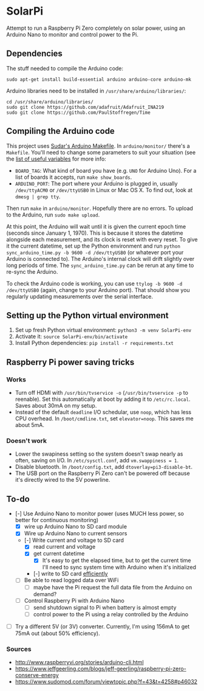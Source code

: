 # SolarPi

Attempt to run a Raspberry Pi Zero completely on solar power, using an Arduino Nano to monitor and control power to the Pi.

## Dependencies

The stuff needed to compile the Arduino code:

`sudo apt-get install build-essential arduino arduino-core arduino-mk`

Arduino libraries need to be installed in `/usr/share/arduino/libraries/`:

```
cd /usr/share/arduino/libraries/
sudo git clone https://github.com/adafruit/Adafruit_INA219
sudo git clone https://github.com/PaulStoffregen/Time
```

## Compiling the Arduino code

This project uses [Sudar's Arduino Makefile](https://github.com/sudar/Arduino-Makefile). In `arduino/monitor/` there's a `Makefile`. You'll need to change some parameters to suit your situation (see the [list of useful variables](https://github.com/sudar/Arduino-Makefile#useful-variables) for more info:

- `BOARD_TAG`: What kind of board you have (e.g. `UNO` for Arduino Uno). For a list of boards it accepts, run `make show_boards`.
- `ARDUINO_PORT`: The port where your Arduino is plugged in, usually `/dev/ttyACM0` or `/dev/ttyUSB0` in Linux or Mac OS X. To find out, look at `dmesg | grep tty`.

Then run `make` in `arduino/monitor`. Hopefully there are no errors. To upload to the Arduino, run `sudo make upload`.

At this point, the Arduino will wait until it is given the current epoch time (seconds since January 1, 1970). This is because it stores the datetime alongside each measurement, and its clock is reset with every reset. To give it the current datetime, set up the Python environment and run `python sync_arduino_time.py -b 9600 -d /dev/ttyUSB0` (or whatever port your Arduino is connected to). The Arduino's internal clock will drift slightly over long periods of time. The `sync_arduino_time.py` can be rerun at any time to re-sync the Arduino.

To check the Arduino code is working, you can use `ttylog -b 9600 -d /dev/ttyUSB0` (again, change to your Arduino port). That should show you regularly updating measurements over the serial interface.

## Setting up the Python virtual environment

1. Set up fresh Python virtual environment: `python3 -m venv SolarPi-env`
2. Activate it: `source SolarPi-env/bin/activate`
3. Install Python dependencies: `pip install -r requirements.txt`

## Raspberry Pi power saving tricks

### Works

- Turn off HDMI with `/usr/bin/tvservice -o` (`/usr/bin/tvservice -p` to reenable). Set this automatically at boot by adding it to `/etc/rc.local`. Saves about 30mA on my setup. 
- Instead of the default `deadline` I/O schedular, use `noop`, which has less CPU overhead. In `/boot/cmdline.txt`, set `elevator=noop`. This saves me about 5mA.

### Doesn't work

- Lower the swapiness setting so the system doesn't swap nearly as often, saving on I/O. In `/etc/sysctl.conf`, add `vm.swappiness = 1`.
- Disable bluetooth. In `/boot/config.txt`, add `dtoverlay=pi3-disable-bt`.
- The USB port on the Raspberry Pi Zero can't be powered off because it's directly wired to the 5V powerline.

## To-do

- [-] Use Arduino Nano to monitor power (uses MUCH less power, so better for continuous monitoring)
    - [x] wire up Arduino Nano to SD card module
    - [x] Wire up Arduino Nano to current sensors
    - [-] Write current and voltage to SD card 
        - [x] read current and voltage
        - [x] get current datetime
            - [x] It's easy to get the elapsed time, but to get the current time I'll need to sync system time with Arduino when it's initialized
        - [-] write to SD card [efficiently](https://hackingmajenkoblog.wordpress.com/2016/03/25/fast-efficient-data-storage-on-an-arduino/)
    - [ ] Be able to read logged data over WiFi
        - [ ] maybe have the Pi request the full data file from the Arduino on demand?
    - [ ] Control Raspberry Pi with Arduino Nano
        - [ ] send shutdown signal to Pi when battery is almost empty
        - [ ] control power to the Pi using a relay controlled by the Arduino
- [ ] Try a different 5V (or 3V) converter. Currently, I'm using 156mA to get 75mA out (about 50% efficiency).

### Sources

- http://www.raspberryvi.org/stories/arduino-cli.html
- https://www.jeffgeerling.com/blogs/jeff-geerling/raspberry-pi-zero-conserve-energy
- https://www.sudomod.com/forum/viewtopic.php?f=43&t=4258#p46032
